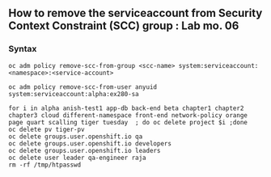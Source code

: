 
## How to remove the serviceaccount from Security Context Constraint (SCC) group : Lab mo. 06
### Syntax
```
oc adm policy remove-scc-from-group <scc-name> system:serviceaccount:<namespace>:<service-account>
```

```
oc adm policy remove-scc-from-user anyuid system:serviceaccount:alpha:ex280-sa
```


```
for i in alpha anish-test1 app-db back-end beta chapter1 chapter2 chapter3 cloud different-namespace front-end network-policy orange page quart scalling tiger tuesday  ; do oc delete project $i ;done
oc delete pv tiger-pv
oc delete groups.user.openshift.io qa
oc delete groups.user.openshift.io developers
oc delete groups.user.openshift.io leaders
oc delete user leader qa-engineer raja
rm -rf /tmp/htpasswd  
```
